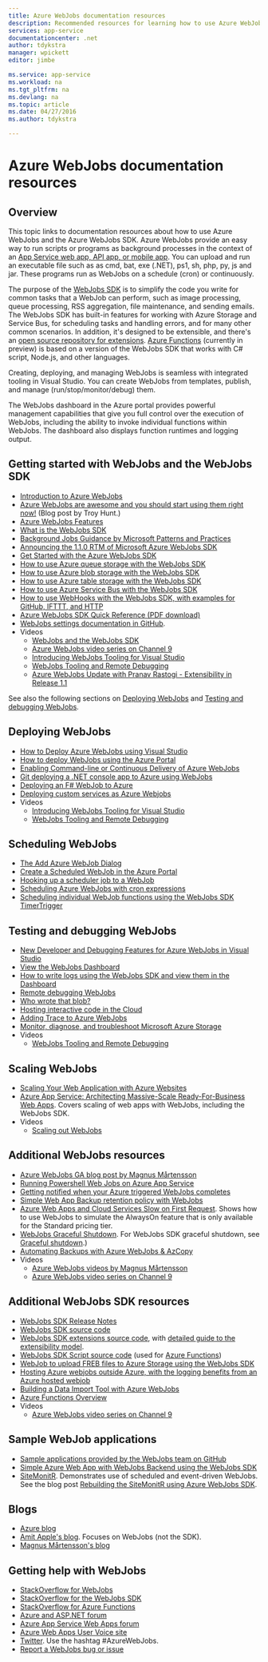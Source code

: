 ```yaml
---
title: Azure WebJobs documentation resources
description: Recommended resources for learning how to use Azure WebJobs and the Azure WebJobs SDK.
services: app-service
documentationcenter: .net
author: tdykstra
manager: wpickett
editor: jimbe

ms.service: app-service
ms.workload: na
ms.tgt_pltfrm: na
ms.devlang: na
ms.topic: article
ms.date: 04/27/2016
ms.author: tdykstra

---
```

# Azure WebJobs documentation resources
## Overview
This topic links to documentation resources about how to use Azure WebJobs and the Azure WebJobs SDK. Azure WebJobs provide an easy way to run scripts or programs as background processes in the context of an [App Service web app, API app, or mobile app](../app-service/app-service-value-prop-what-is.md). You can upload and run an executable file such as as cmd, bat, exe (.NET), ps1, sh, php, py, js and jar. These programs run as WebJobs on a schedule (cron) or continuously.

The purpose of the [WebJobs SDK](websites-webjobs-resources.md) is to simplify the code you write for common tasks that a WebJob can perform, such as image processing, queue processing, RSS aggregation, file maintenance, and sending emails. The WebJobs SDK has built-in features for working with Azure Storage and Service Bus, for scheduling tasks and handling errors, and for many other common scenarios. In addition, it's designed to be extensible, and there's an [open source repository for extensions](https://github.com/Azure/azure-webjobs-sdk-extensions/wiki/Binding-Extensions-Overview). [Azure Functions](../azure-functions/functions-overview.md) (currently in preview) is based on a version of the WebJobs SDK that works with C# script, Node.js, and other languages. 

Creating, deploying, and managing WebJobs is seamless with integrated tooling in Visual Studio. You can create WebJobs from templates, publish, and manage (run/stop/monitor/debug) them. 

The WebJobs dashboard in the Azure portal provides powerful management capabilities that give you full control over the execution of WebJobs, including the ability to invoke individual functions within WebJobs. The dashboard also displays function runtimes and logging output. 

## <a name="getstarted"></a>Getting started with WebJobs and the WebJobs SDK
* [Introduction to Azure WebJobs](http://www.hanselman.com/blog/IntroducingWindowsAzureWebJobs.aspx)
* [Azure WebJobs are awesome and you should start using them right now!](http://www.troyhunt.com/2015/01/azure-webjobs-are-awesome-and-you.html) (Blog post by Troy Hunt.)
* [Azure WebJobs Features](/blog/2014/10/22/webjobs-goes-into-full-production/)
* [What is the WebJobs SDK](websites-dotnet-webjobs-sdk.md)
* [Background Jobs Guidance by Microsoft Patterns and Practices](/documentation/articles/best-practices-background-jobs/)
* [Announcing the 1.1.0 RTM of Microsoft Azure WebJobs SDK](/blog/azure-webjobs-sdk-1-1-0-rtm/)
* [Get Started with the Azure WebJobs SDK](websites-dotnet-webjobs-sdk-get-started.md)
* [How to use Azure queue storage with the WebJobs SDK](websites-dotnet-webjobs-sdk-storage-queues-how-to.md)
* [How to use Azure blob storage with the WebJobs SDK](websites-dotnet-webjobs-sdk-storage-blobs-how-to.md)
* [How to use Azure table storage with the WebJobs SDK](websites-dotnet-webjobs-sdk-storage-tables-how-to.md)
* [How to use Azure Service Bus with the WebJobs SDK](websites-dotnet-webjobs-sdk-service-bus.md)
* [How to use WebHooks with the WebJobs SDK, with examples for GitHub, IFTTT, and HTTP](https://github.com/Azure/azure-webjobs-sdk-extensions/wiki/WebHooks-Walkthrough)
* [Azure WebJobs SDK Quick Reference (PDF download)](http://go.microsoft.com/fwlink/?LinkID=524028&clcid=0x409)
* [WebJobs settings documentation in GitHub](https://github.com/projectkudu/kudu/wiki/Web-jobs).
* Videos
  * [WebJobs and the WebJobs SDK](http://channel9.msdn.com/Shows/Cloud+Cover/Episode-153-WebJobs-with-Pranav-Rastogi?utm_source=dlvr.it&utm_medium=twitter)
  * [Azure WebJobs video series on Channel 9](http://channel9.msdn.com/Tags/azurefridaywebjobs)
  * [Introducing WebJobs Tooling for Visual Studio](http://channel9.msdn.com/Shows/Web+Camps+TV/Introducing-WebJobs-Tooling-for-Visual-Studio-with-Brady-Gaster) 
  * [WebJobs Tooling and Remote Debugging](http://channel9.msdn.com/Shows/Web+Camps+TV/WebJobs-GA-Series-Episode-1-WebJobs-Tooling-with-Brady-Gaster)
  * [Azure WebJobs Update with Pranav Rastogi - Extensibility in Release 1.1](https://channel9.msdn.com/Shows/Cloud+Cover/Episode-183-Azure-WebJobs-Update-with-Pranav-Rastogi)

See also the following sections on [Deploying WebJobs](#deploy) and [Testing and debugging WebJobs](#debug).

## <a name="deploy"></a>Deploying WebJobs
* [How to Deploy Azure WebJobs using Visual Studio](websites-dotnet-deploy-webjobs.md)
* [How to deploy WebJobs using the Azure Portal](web-sites-create-web-jobs.md)
* [Enabling Command-line or Continuous Delivery of Azure WebJobs](https://azure.microsoft.com/blog/2014/08/18/enabling-command-line-or-continuous-delivery-of-azure-webjobs/)
* [Git deploying a .NET console app to Azure using WebJobs](http://blog.amitapple.com/post/73574681678/git-deploy-console-app/)
* [Deploying an F# WebJob to Azure](http://blogs.msdn.com/b/dave_crooks_dev_blog/archive/2015/02/18/deploying-f-web-job-to-azure.aspx)
* [Deploying custom services as Azure Webjobs](http://withouttheloop.com/articles/2015-06-23-deploying-custom-services-as-azure-webjobs/)
* Videos
  * [Introducing WebJobs Tooling for Visual Studio](http://channel9.msdn.com/Shows/Web+Camps+TV/Introducing-WebJobs-Tooling-for-Visual-Studio-with-Brady-Gaster) 
  * [WebJobs Tooling and Remote Debugging](http://channel9.msdn.com/Shows/Web+Camps+TV/WebJobs-GA-Series-Episode-1-WebJobs-Tooling-with-Brady-Gaster) 

## <a name="schedule"></a>Scheduling WebJobs
* [The Add Azure WebJob Dialog](websites-dotnet-deploy-webjobs.md#configure)
* [Create a Scheduled WebJob in the Azure Portal](web-sites-create-web-jobs.md#CreateScheduled)
* [Hooking up a scheduler job to a WebJob](http://blog.davidebbo.com/2015/05/scheduled-webjob.html)
* [Scheduling Azure WebJobs with cron expressions](http://blog.amitapple.com/post/2015/06/scheduling-azure-webjobs/)
* [Scheduling individual WebJob functions using the WebJobs SDK TimerTrigger](websites-dotnet-webjobs-sdk.md#schedule)

## <a name="debug"></a>Testing and debugging WebJobs
* [New Developer and Debugging Features for Azure WebJobs in Visual Studio](http://blogs.msdn.com/b/webdev/archive/2014/11/12/new-developer-and-debugging-features-for-azure-webjobs-in-visual-studio.aspx)
* [View the WebJobs Dashboard](websites-dotnet-webjobs-sdk-get-started.md#view-the-webjobs-sdk-dashboard)
* [How to write logs using the WebJobs SDK and view them in the Dashboard](websites-dotnet-webjobs-sdk-storage-queues-how-to.md#logs)
* [Remote debugging WebJobs](web-sites-dotnet-troubleshoot-visual-studio.md#remotedebugwj)
* [Who wrote that blob?](http://blogs.msdn.com/b/jmstall/archive/2014/02/19/who-wrote-that-blob.aspx) 
* [Hosting interactive code in the Cloud](http://blogs.msdn.com/b/jmstall/archive/2014/04/26/hosting-interactive-code-in-the-cloud.aspx)
* [Adding Trace to Azure WebJobs](http://blogs.msdn.com/b/mcsuksoldev/archive/2014/09/04/adding-trace-to-azure-web-sites-and-web-jobs.aspx)
* [Monitor, diagnose, and troubleshoot Microsoft Azure Storage](../storage/storage-monitoring-diagnosing-troubleshooting.md)
* Videos
  * [WebJobs Tooling and Remote Debugging](http://channel9.msdn.com/Shows/Web+Camps+TV/WebJobs-GA-Series-Episode-1-WebJobs-Tooling-with-Brady-Gaster) 

## <a name="scale"></a>Scaling WebJobs
* [Scaling Your Web Application with Azure Websites](http://msdn.microsoft.com/magazine/dn786914.aspx)
* [Azure App Service: Architecting Massive-Scale Ready-For-Business Web Apps](https://channel9.msdn.com/Events/Build/2014/3-626). Covers scaling of web apps with WebJobs, including the WebJobs SDK.
* Videos
  * [Scaling out WebJobs](http://channel9.msdn.com/Shows/Azure-Friday/Azure-WebJobs-105-Scaling-out-Web-Jobs)

## <a name="additional"></a>Additional WebJobs resources
* [Azure WebJobs GA blog post by Magnus Mårtensson](http://magnusmartensson.com/azure-webjobs-ga)
* [Running Powershell Web Jobs on Azure App Service](http://blogs.msdn.com/b/nicktrog/archive/2014/01/22/running-powershell-web-jobs-on-azure-websites.aspx)
* [Getting notified when your Azure triggered WebJobs completes](http://blog.amitapple.com/post/2014/03/webjobs-notification/)
* [Simple Web App Backup retention policy with WebJobs](https://azure.microsoft.com/blog/2014/04/28/simple-web-site-backup-retention-policy-with-webjobs/)
* [Azure Web Apps and Cloud Services Slow on First Request](http://wp.sjkp.dk/windows-azure-websites-and-cloud-services-slow-on-first-request/). Shows how to use WebJobs to simulate the AlwaysOn feature that is only available for the Standard pricing tier.
* [WebJobs Graceful Shutdown](http://blog.amitapple.com/post/2014/05/webjobs-graceful-shutdown/#.U72Il_5OWUl). For WebJobs SDK graceful shutdown, see [Graceful shutdown](websites-dotnet-webjobs-sdk-storage-queues-how-to.md#graceful).)
* [Automating Backups with Azure WebJobs & AzCopy](http://markjbrown.com/azure-webjobs-azcopy/)
* Videos
  * [Azure WebJobs videos by Magnus Mårtensson](https://www.youtube.com/playlist?list=PLqp1ZOYYUSd81yEzMYLTw8cz91wx_LU9r)
  * [Azure WebJobs video series on Channel 9](http://channel9.msdn.com/Tags/azurefridaywebjobs)

## <a name="additionalsdk"></a>Additional WebJobs SDK resources
* [WebJobs SDK Release Notes](https://github.com/Azure/azure-webjobs-sdk/wiki/Release-Notes)
* [WebJobs SDK source code](https://github.com/Azure/azure-webjobs-sdk)
* [WebJobs SDK extensions source code](https://github.com/Azure/azure-webjobs-sdk-extensions), with [detailed guide to the extensibility model](https://github.com/Azure/azure-webjobs-sdk-extensions/wiki/Binding-Extensions-Overview).  
* [WebJobs SDK Script source code](https://github.com/Azure/azure-webjobs-sdk-script/) (used for [Azure Functions](../azure-functions/functions-overview.md))
* [WebJob to upload FREB files to Azure Storage using the WebJobs SDK](http://thenextdoorgeek.com/post/WAWS-WebJob-to-upload-FREB-files-to-Azure-Storage-using-the-WebJobs-SDK)
* [Hosting Azure webjobs outside Azure, with the logging benefits from an Azure hosted webjob](http://bypassion.dk/?p=510)
* [Building a Data Import Tool with Azure WebJobs](http://www.freshconsulting.com/building-data-import-tool-azure-webjobs/)
* [Azure Functions Overview](../azure-functions/functions-overview.md)
* Videos
  * [Azure WebJobs video series on Channel 9](http://channel9.msdn.com/Tags/azurefridaywebjobs)

## <a name="samples"></a>Sample WebJob applications
* [Sample applications provided by the WebJobs team on GitHub](https://github.com/azure/azure-webjobs-sdk-samples)
* [Simple Azure Web App with WebJobs Backend using the WebJobs SDK](http://code.msdn.microsoft.com/Simple-Azure-Website-with-b4391eeb)
* [SiteMonitR](http://code.msdn.microsoft.com/SiteMonitR-dd4fcf77). Demonstrates use of scheduled and event-driven WebJobs. See the blog post [Rebuilding the SiteMonitR using Azure WebJobs SDK](http://www.bradygaster.com/post/rebuilding-the-sitemonitr-using-windows-azure-webjobs).

## <a name="blogs"></a>Blogs
* [Azure blog](/blog)
* [Amit Apple's blog](http://blog.amitapple.com/). Focuses on WebJobs (not the SDK).
* [Magnus Mårtensson's blog](http://magnusmartensson.com/)

## <a name="gethelp"></a>Getting help with WebJobs
* [StackOverflow for WebJobs](http://stackoverflow.com/questions/tagged/azure-webjobs)
* [StackOverflow for the WebJobs SDK](http://stackoverflow.com/questions/tagged/azure-webjobssdk)
* [StackOverflow for Azure Functions](http://stackoverflow.com/questions/tagged/azure-functions)
* [Azure and ASP.NET forum](http://forums.asp.net/1247.aspx)
* [Azure App Service Web Apps forum](http://social.msdn.microsoft.com/Forums/azure/home?forum=windowsazurewebsitespreview)
* [Azure Web Apps User Voice site](https://feedback.azure.com/forums/169385-websites/)
* [Twitter](http://twitter.com/). Use the hashtag #AzureWebJobs.
* [Report a WebJobs bug or issue](https://github.com/projectkudu/kudu/wiki/Reporting-WebJobs-issues)


